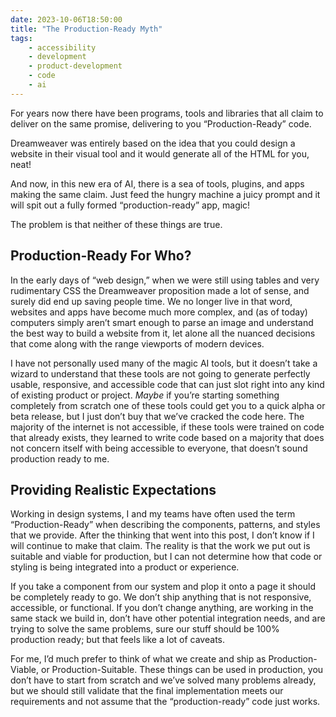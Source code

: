 ```yaml
---
date: 2023-10-06T18:50:00
title: "The Production-Ready Myth"
tags: 
    - accessibility
    - development
    - product-development
    - code
    - ai
---
```


For years now there have been programs, tools and libraries that all claim to deliver on the same promise, delivering to you “Production-Ready” code.

Dreamweaver was entirely based on the idea that you could design a website in their visual tool and it would generate all of the HTML for you, neat!

And now, in this new era of AI, there is a sea of tools, plugins, and apps making the same claim. Just feed the hungry machine a juicy prompt and it will spit out a fully formed “production-ready” app, magic!

The problem is that neither of these things are true.

## Production-Ready For Who?

In the early days of “web design,” when we were still using tables and very rudimentary CSS the Dreamweaver proposition made a lot of sense, and surely did end up saving people time. We no longer live in that word, websites and apps have become much more complex, and (as of today) computers simply aren’t smart enough to parse an image and understand the best way to build a website from it, let alone all the nuanced decisions that come along with the range viewports of modern devices.

I have not personally used many of the magic AI tools, but it doesn’t take a wizard to understand that these tools are not going to generate perfectly usable, responsive, and accessible code that can just slot right into any kind of existing product or project. *Maybe* if you’re starting something completely from scratch one of these tools could get you to a quick alpha or beta release, but I just don’t buy that we’ve cracked the code here. The majority of the internet is not accessible, if these tools were trained on code that already exists, they learned to write code based on a majority that does not concern itself with being accessible to everyone, that doesn’t sound production ready to me.

## Providing Realistic Expectations

Working in design systems, I and my teams have often used the term “Production-Ready” when describing the components, patterns, and styles that we provide. After the thinking that went into this post, I don’t know if I will continue to make that claim. The reality is that the work we put out is suitable and viable for production, but I can not determine how that code or styling is being integrated into a product or experience.

If you take a component from our system and plop it onto a page it should be completely ready to go. We don’t ship anything that is not responsive, accessible, or functional.  If you don’t change anything, are working in the same stack we build in, don’t have other potential integration needs, and are trying to solve the same problems, sure our stuff should be 100% production ready; but that feels like a lot of caveats.

For me, I’d much prefer to think of what we create and ship as Production-Viable, or Production-Suitable. These things can be used in production, you don’t have to start from scratch and we’ve solved many problems already, but we should still validate that the final implementation meets our requirements and not assume that the “production-ready” code just works.